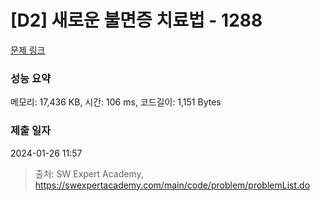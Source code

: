 # [D2] 새로운 불면증 치료법 - 1288 

[문제 링크](https://swexpertacademy.com/main/code/problem/problemDetail.do?contestProbId=AV18_yw6I9MCFAZN) 

### 성능 요약

메모리: 17,436 KB, 시간: 106 ms, 코드길이: 1,151 Bytes

### 제출 일자

2024-01-26 11:57



> 출처: SW Expert Academy, https://swexpertacademy.com/main/code/problem/problemList.do